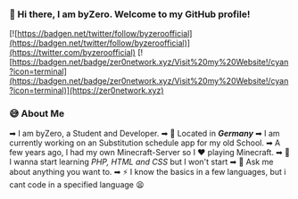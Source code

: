 
### 👋 Hi there, I am byZero. Welcome to my GitHub profile!
[![https://badgen.net/twitter/follow/byzeroofficial](https://badgen.net/twitter/follow/byzeroofficial)](https://twitter.com/byzeroofficial) [![https://badgen.net/badge/zer0network.xyz/Visit%20my%20Website!/cyan?icon=terminal](https://badgen.net/badge/zer0network.xyz/Visit%20my%20Website!/cyan?icon=terminal)](https://zer0network.xyz)

### 😅 About Me

➡ I am byZero, a Student and Developer. 
➡ 📌 Located in ***Germany*** 
➡ I am currently working on an Substitution schedule app for my old School. 
➡ A few years ago, I had my own Minecraft-Server so I ❤ playing Minecraft. 
➡ 🌱 I wanna start learning *PHP, HTML and CSS* but I won't start 
➡ 💬 Ask me about anything you want to. 
➡ ⚡ I know the basics in a few languages, but i cant code in a specified language 😫
